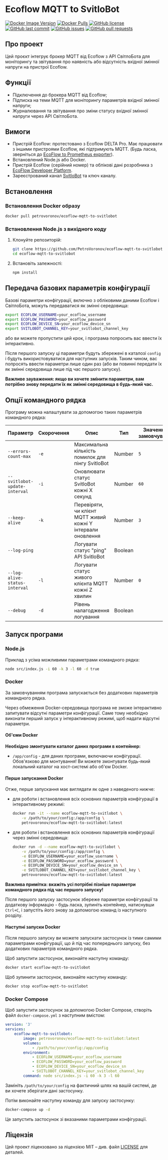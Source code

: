 # Ecoflow MQTT to SvitloBot

[![Docker Image Version](https://img.shields.io/docker/v/petrovoronov/ecoflow-mqtt-to-svitlobot)](https://hub.docker.com/r/petrovoronov/ecoflow-mqtt-to-svitlobot)
[![Docker Pulls](https://img.shields.io/docker/pulls/petrovoronov/ecoflow-mqtt-to-svitlobot)](https://hub.docker.com/r/petrovoronov/ecoflow-mqtt-to-svitlobot)
[![GitHub license](https://img.shields.io/github/license/PetroVoronov/ecoflow-mqtt-to-svitlobot)](LICENSE)
[![GitHub last commit](https://img.shields.io/github/last-commit/PetroVoronov/ecoflow-mqtt-to-svitlobot)](https://github.com/PetroVoronov/ecoflow-mqtt-to-svitlobot/commits/main)
[![GitHub issues](https://img.shields.io/github/issues/PetroVoronov/ecoflow-mqtt-to-svitlobot)](https://github.com/PetroVoronov/ecoflow-mqtt-to-svitlobot/issues)
[![GitHub pull requests](https://img.shields.io/github/issues-pr/PetroVoronov/ecoflow-mqtt-to-svitlobot)](https://github.com/PetroVoronov/ecoflow-mqtt-to-svitlobot/pulls)

## Про проект

Цей проєкт інтегрує брокер MQTT від Ecoflow з API СвітлоБота  для моніторингу та звітування про наявність або відсутність вхідної змінної напруги на пристрої Ecoflow.

## Функції

- Підключення до брокера MQTT від Ecoflow;
- Підписка на теми MQTT для моніторингу параметрів вхідної змінної напруги;
- Журналювання та звітування про зміни статусу вхідної змінної напруги через API СвітлоБота.

## Вимоги

- Пристрій Ecoflow: протестовано з Ecoflow DELTA Pro. Має працювати з іншими пристроями Ecoflow, які підтримують MQTT. (Будь ласка, зверніться до [EcoFlow to Prometheus exporter](https://github.com/berezhinskiy/ecoflow_exporter)).
- Встановлений Node.js або Docker.
- Пристрій Ecoflow (серійний номер) та облікові дані розробника з [EcoFlow Developer Platform](https://developer.ecoflow.com/).
- Зареєстрований канал [SvitloBot](https://svitlobot.in.ua/) та ключ каналу.

## Встановлення

### Встановлення Docker образу

```sh
docker pull petrovoronov/ecoflow-mqtt-to-svitlobot
```

### Встановлення Node.js з вихідного коду

1. Клонуйте репозиторій:
    ```sh
    git clone https://github.com/PetroVoronov/ecoflow-mqtt-to-svitlobot.git
    cd ecoflow-mqtt-to-svitlobot
    ```

2. Встановіть залежності:
    ```sh
    npm install
    ```

## Передача базових параметрів конфігурації
Базові параметри конфігурації, включно з обліковими даними Ecoflow і СвітлоБота, можуть передаватися як змінні середовища:

```sh
export ECOFLOW_USERNAME=your_ecoflow_username
export ECOFLOW_PASSWORD=your_ecoflow_password
export ECOFLOW_DEVICE_SN=your_ecoflow_device_sn
export SVITLOBOT_CHANNEL_KEY=your_svitlobot_channel_key
```

або ви можете пропустити цей крок, і програма попросить вас ввести їх інтерактивно.

Після першого запуску ці параметри будуть збережені в каталозі `config` і будуть використовуватися для наступних запусків.
Таким чином, вас попросять ввести параметри лише один раз (або ви повинні передати їх як змінні середовища лише під час першого запуску).

**Важливе зауваження: якщо ви хочете змінити параметри, вам потрібно знову передати їх як змінні середовища в будь-який час.**

## Опції командного рядка

Програму можна налаштувати за допомогою таких параметрів командного рядка:

| Параметр                        | Скорочення | Опис                                                                                           | Тип     | Значення за замовчуванням | Обов'язковий |
|---------------------------------|------------|------------------------------------------------------------------------------------------------|---------|---------------------------|--------------|
| `--errors-count-max`            | `-e`       | Максимальна кількість помилок для пінгу SvitloBot                                               | Number  | `5`                       | Ні           |
| `--svitlobot-update-interval`   | `-i`       | Оновлювати статус SvitloBot кожні X секунд                                                     | Number  | `60`                      | Ні           |
| `--keep-alive`                  | `-k`       | Перевіряти, чи клієнт MQTT живий кожні Y інтервали оновлення                                    | Number  | `3`                       | Ні           |
| `--log-ping`                    |            | Логувати статус "ping" API SvitloBot                                                           | Boolean |                           | Ні           |
| `--log-alive-status-interval`   | `-l`       | Логувати статус живого клієнта MQTT кожні Z хвилин                                             | Number  | `0`                       | Ні           |
| `--debug`                       | `-d`       | Рівень налагодження логування                                                                   | Boolean |                           | Ні           |

## Запуск програми

### Node.js

Приклад з усіма можливими параметрами командного рядка:

```sh
node src/index.js -i 60 -k 3 -l 60 -d true
```

### Docker

За замовчуванням програма запускається без додаткових параметрів командного рядка.

Через обмеження Docker-середовища програма не зможе інтерактивно запитувати відсутні параметри конфігурації. Саме тому необхідно виконати перший запуск у інтерактивному режимі, щоб надати відсутні параметри.

#### Об'єми Docker

**Необхідно змонтувати каталог даних програми в контейнер:**
- `/app/config` - для даних програми, включаючи конфігурації. Обов'язково для монтування!
Ви можете змонтувати будь-який локальний каталог на хост-системі або об'єм Docker.

#### Перше запускання Docker

Отже, перше запускання має виглядати як одне з наведеного нижче:

- для роботи і встановлення всіх основних параметрів конфігурації в інтерактивному режимі:
    ```sh
    docker run -it --name ecoflow-mqtt-to-svitlobot \
        -v /path/to/your/config:/app/config \
        petrovoronov/ecoflow-mqtt-to-svitlobot:latest
    ```

- для роботи і встановлення всіх основних параметрів конфігурації через змінні середовища:
    ```sh
    docker run -d --name ecoflow-mqtt-to-svitlobot \
        -v /path/to/your/config:/app/config \
        -e ECOFLOW_USERNAME=your_ecoflow_username \
        -e ECOFLOW_PASSWORD=your_ecoflow_password \
        -e ECOFLOW_DEVICE_SN=your_ecoflow_device_sn \
        -e SVITLOBOT_CHANNEL_KEY=your_svitlobot_channel_key \
        petrovoronov/ecoflow-mqtt-to-svitlobot:latest
    ```

**Важлива примітка: вкажіть усі потрібні пізніше параметри командного рядка під час першого запуску!**

Після першого запуску застосунок збереже параметри конфігурації та додаткову інформацію - будь ласка, зупиніть контейнер, натиснувши `Ctrl+C`, і запустіть його знову за допомогою команд із наступного розділу.

#### Наступні запуски Docker

Після першого запуску ви можете запускати застосунок із тими самими параметрами конфігурації, що й під час попереднього запуску, без додаткових параметрів командного рядка.

Щоб запустити застосунок, виконайте наступну команду:

```sh
docker start ecoflow-mqtt-to-svitlobot
```

Щоб зупинити застосунок, виконайте наступну команду:

```sh
docker stop ecoflow-mqtt-to-svitlobot
```

### Docker Compose

Щоб запустити застосунок за допомогою Docker Compose, створіть файл `docker-compose.yml` з наступним вмістом:

```yaml
version: '3'
services:
    ecoflow-mqtt-to-svitlobot:
        image: petrovoronov/ecoflow-mqtt-to-svitlobot:latest
        volumes:
            - /path/to/your/config:/app/config
        environment:
            - ECOFLOW_USERNAME=your_ecoflow_username
            - ECOFLOW_PASSWORD=your_ecoflow_password
            - ECOFLOW_DEVICE_SN=your_ecoflow_device_sn
            - SVITLOBOT_CHANNEL_KEY=your_svitlobot_channel_key
        command: node src/index.js -i 60 -k 3 -l 60
```

Замініть `/path/to/your/config` на фактичний шлях на вашій системі, де ви хочете зберігати дані застосунку.

Потім виконайте наступну команду для запуску застосунку:

```sh
docker-compose up -d
```

Це запустить застосунок зі вказаними параметрами конфігурації.

## Ліцензія

Цей проект ліцензовано за ліцензією MIT – див. файл [LICENSE](LICENSE) для деталей.